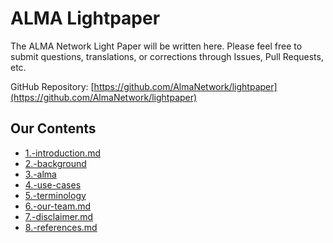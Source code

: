# ALMA Lightpaper

The ALMA Network Light Paper will be written here. Please feel free to submit questions, translations, or corrections through Issues, Pull Requests, etc.&#x20;

GitHub Repository:  [https://github.com/AlmaNetwork/lightpaper](https://github.com/AlmaNetwork/lightpaper)

## Our Contents

* [1.-introduction.md](alma-lightpaper/1.-introduction.md "mention")
* [2.-background](alma-lightpaper/2.-background/ "mention")
* [3.-alma](alma-lightpaper/3.-alma/ "mention")
* [4.-use-cases](alma-lightpaper/4.-use-cases/ "mention")
* [5.-terminology](alma-lightpaper/5.-terminology/ "mention")
* [6.-our-team.md](alma-lightpaper/6.-our-team.md "mention")
* [7.-disclaimer.md](alma-lightpaper/7.-disclaimer.md "mention")
* [8.-references.md](alma-lightpaper/8.-references.md "mention")
